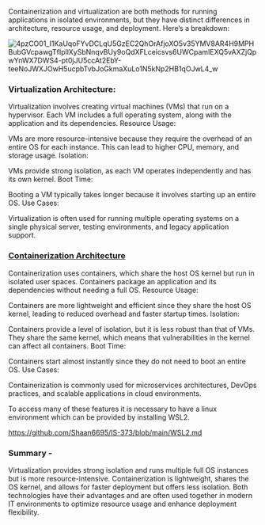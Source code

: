 Containerization and virtualization are both methods for running applications in isolated environments, but they have distinct differences in architecture, resource usage, and deployment. Here’s a breakdown:

![4pzCO01_I1KaUqoFYvDCLqU5GzEC2QhOrAfjoXO5v35YMV8AR4H9MPHBubGVcpawgTfIpllXySbNnqvBUy9oQdXFLceicsvs6UWCpamIEXQ5vAXZjQpwYnWX7DWS4-pt0jJU5ccAt2EbY-teeNoJWXJOwH5ucpbTvbJoGkmaXuLo1N5kNp2HB1qOJwL4_w](https://github.com/user-attachments/assets/2f5cb882-412a-436a-9bbf-cbf048dc15eb)


### Virtualization Architecture:

Virtualization involves creating virtual machines (VMs) that run on a hypervisor. Each VM includes a full operating system, along with the application and its dependencies.
Resource Usage:

VMs are more resource-intensive because they require the overhead of an entire OS for each instance. This can lead to higher CPU, memory, and storage usage.
Isolation:

VMs provide strong isolation, as each VM operates independently and has its own kernel.
Boot Time:

Booting a VM typically takes longer because it involves starting up an entire OS.
Use Cases:

Virtualization is often used for running multiple operating systems on a single physical server, testing environments, and legacy application support.

### [Containerization Architecture](https://github.com/Shaan6695/IS-373/blob/main/Docker.md)

Containerization uses containers, which share the host OS kernel but run in isolated user spaces. Containers package an application and its dependencies without needing a full OS.
Resource Usage:

Containers are more lightweight and efficient since they share the host OS kernel, leading to reduced overhead and faster startup times.
Isolation:

Containers provide a level of isolation, but it is less robust than that of VMs. They share the same kernel, which means that vulnerabilities in the kernel can affect all containers.
Boot Time:

Containers start almost instantly since they do not need to boot an entire OS.
Use Cases:

Containerization is commonly used for microservices architectures, DevOps practices, and scalable applications in cloud environments.

To access many of these features it is necessary to have a linux environment which can be provided by installing WSL2.

https://github.com/Shaan6695/IS-373/blob/main/WSL2.md
### Summary - 
Virtualization provides strong isolation and runs multiple full OS instances but is more resource-intensive.
Containerization is lightweight, shares the OS kernel, and allows for faster deployment but offers less isolation.
Both technologies have their advantages and are often used together in modern IT environments to optimize resource usage and enhance deployment flexibility.
